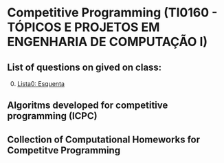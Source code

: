 # Competitive Programming (TI0160 - TÓPICOS E PROJETOS EM ENGENHARIA DE COMPUTAÇÃO I)

## List of questions on gived on class:

0. [Lista0: Esquenta](https://github.com/BPalhano/competitiveProgramming/tree/main/Lists/lista0)

## Algoritms developed for competitive programming (ICPC)

## Collection of Computational Homeworks for Competitve Programming
